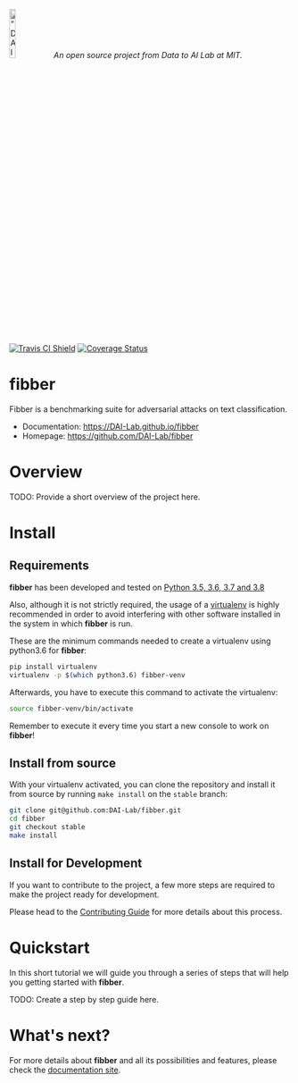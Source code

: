 <p align="left">
<img width=15% src="https://dai.lids.mit.edu/wp-content/uploads/2018/06/Logo_DAI_highres.png" alt=“DAI-Lab” />
<i>An open source project from Data to AI Lab at MIT.</i>
</p>

<!-- Uncomment these lines after releasing the package to PyPI for version and downloads badges -->
<!--[![PyPI Shield](https://img.shields.io/pypi/v/fibber.svg)](https://pypi.python.org/pypi/fibber)-->
<!--[![Downloads](https://pepy.tech/badge/fibber)](https://pepy.tech/project/fibber)-->
[![Travis CI Shield](https://travis-ci.org/DAI-Lab/fibber.svg?branch=master)](https://travis-ci.org/DAI-Lab/fibber)
[![Coverage Status](https://codecov.io/gh/DAI-Lab/fibber/branch/master/graph/badge.svg)](https://codecov.io/gh/DAI-Lab/fibber)



# fibber

Fibber is a benchmarking suite for adversarial attacks on text classification.

- Documentation: https://DAI-Lab.github.io/fibber
- Homepage: https://github.com/DAI-Lab/fibber

# Overview

TODO: Provide a short overview of the project here.

# Install

## Requirements

**fibber** has been developed and tested on [Python 3.5, 3.6, 3.7 and 3.8](https://www.python.org/downloads/)

Also, although it is not strictly required, the usage of a [virtualenv](https://virtualenv.pypa.io/en/latest/)
is highly recommended in order to avoid interfering with other software installed in the system
in which **fibber** is run.

These are the minimum commands needed to create a virtualenv using python3.6 for **fibber**:

```bash
pip install virtualenv
virtualenv -p $(which python3.6) fibber-venv
```

Afterwards, you have to execute this command to activate the virtualenv:

```bash
source fibber-venv/bin/activate
```

Remember to execute it every time you start a new console to work on **fibber**!

<!-- Uncomment this section after releasing the package to PyPI for installation instructions
## Install from PyPI

After creating the virtualenv and activating it, we recommend using
[pip](https://pip.pypa.io/en/stable/) in order to install **fibber**:

```bash
pip install fibber
```

This will pull and install the latest stable release from [PyPI](https://pypi.org/).
-->

## Install from source

With your virtualenv activated, you can clone the repository and install it from
source by running `make install` on the `stable` branch:

```bash
git clone git@github.com:DAI-Lab/fibber.git
cd fibber
git checkout stable
make install
```

## Install for Development

If you want to contribute to the project, a few more steps are required to make the project ready
for development.

Please head to the [Contributing Guide](https://DAI-Lab.github.io/fibber/contributing.html#get-started)
for more details about this process.

# Quickstart

In this short tutorial we will guide you through a series of steps that will help you
getting started with **fibber**.

TODO: Create a step by step guide here.

# What's next?

For more details about **fibber** and all its possibilities
and features, please check the [documentation site](
https://DAI-Lab.github.io/fibber/).
